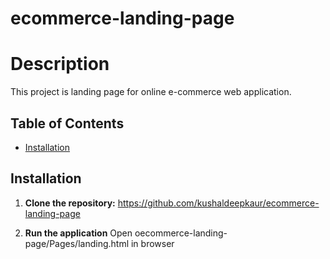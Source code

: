# ecommerce-landing-page

# Description
This project is landing page for online e-commerce web application.

## Table of Contents
- [Installation](#installation)

## Installation
1. **Clone the repository:**
https://github.com/kushaldeepkaur/ecommerce-landing-page

2. **Run the application**
Open oecommerce-landing-page/Pages/landing.html in browser